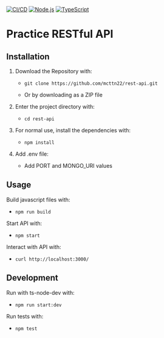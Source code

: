 [![CI/CD](https://github.com/mcttn22/rest-api/actions/workflows/main.yml/badge.svg)](https://github.com/mcttn22/rest-api/actions/workflows/main.yml)
[![Node.js](https://img.shields.io/badge/Node.js-43853D?style=for-the-badge&logo=node.js&logoColor=white)](https://nodejs.org/en)
[![TypeScript](https://shields.io/badge/TypeScript-3178C6?logo=TypeScript&logoColor=FFF&style=flat-square)](https://www.typescriptlang.org)

# Practice RESTful API

## Installation

1. Download the Repository with:

   - ```
     git clone https://github.com/mcttn22/rest-api.git
     ```
   -  Or by downloading as a ZIP file

2. Enter the project directory with:
   - ```
     cd rest-api
     ```

3. For normal use, install the dependencies with:
   - ```
     npm install
     ```

4. Add .env file:
   - Add PORT and MONGO_URI values

## Usage

Build javascript files with:
- ```
  npm run build
  ```

Start API with:
- ```
  npm start 
  ```

Interact with API with:
- ```
  curl http://localhost:3000/
  ```

## Development

Run with ts-node-dev with:
- ```
  npm run start:dev
  ```

Run tests with:
- ```
  npm test
  ```

